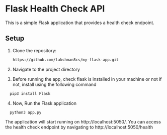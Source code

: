# Flask Health Check API

This is a simple Flask application that provides a health check endpoint.

## Setup

1. Clone the repository:

   ```bash
   https://github.com/lakshman8cs/my-flask-app.git
   ```
2. Navigate to the project directory
3. Before running the app, check flask is installed in your machine or not if not, install using the following command
```bash
  pip3 install Flask
```
4. Now, Run the Flask application
```bash
  python3 app.py
```
The application will start running on http://localhost:5050/. You can access the health check endpoint by navigating to http://localhost:5050/health
  

